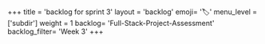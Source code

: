 +++
title = 'backlog for sprint 3'
layout = 'backlog'
emoji= '🏷️'
menu_level = ['subdir']
weight = 1
backlog= 'Full-Stack-Project-Assessment'
backlog_filter= 'Week 3'
+++
